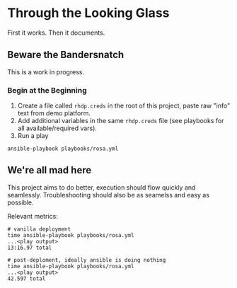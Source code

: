 # Through the Looking Glass
First it works. Then it documents.

## Beware the Bandersnatch
This is a work in progress.

### Begin at the Beginning
1. Create a file called `rhdp.creds` in the root of this project, paste raw "info" text from demo platform.
1. Add additional variables in the same `rhdp.creds` file (see playbooks for all available/required vars). 
1. Run a play
```
ansible-playbook playbooks/rosa.yml
```

## We're all mad here
This project aims to do better, execution should flow quickly and seamlessly. Troubleshooting should also be as seamelss and easy as possible.

Relevant metrics:
```
# vanilla deployment
time ansible-playbook playbooks/rosa.yml
...<play output>
13:16.97 total

```


```
# post-deploment, ideally ansible is doing nothing
time ansible-playbook playbooks/rosa.yml
...<play output>
42.597 total

```
